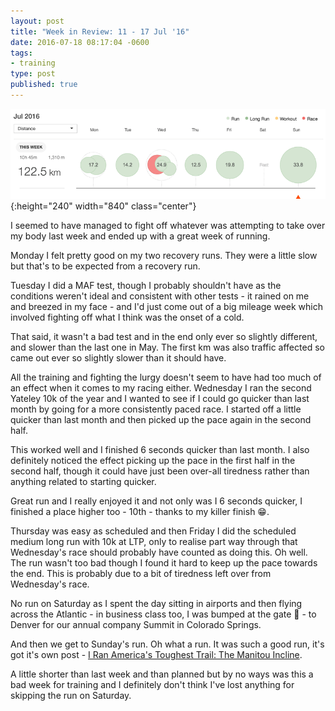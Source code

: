 ```yaml
---
layout: post
title: "Week in Review: 11 - 17 Jul '16"
date: 2016-07-18 08:17:04 -0600
tags:
- training
type: post
published: true
---
```


![Week in Review: 11 - 17 Jul '16](/img/week-in-review-11-17Jul16.png){:height="240" width="840" class="center"}

I seemed to have managed to fight off whatever was attempting to take over my body last week and ended up with a great week of running.

Monday I felt pretty good on my two recovery runs.  They were a little slow but that's to be expected from a recovery run.

Tuesday I did a MAF test, though I probably shouldn't have as the conditions weren't ideal and consistent with other tests - it rained on me and breezed in my face - and I'd just come out of a big mileage week which involved fighting off what I think was the onset of a cold.

That said, it wasn't a bad test and in the end only ever so slightly different, and slower than the last one in May. The first km was also traffic affected so came out ever so slightly slower than it should have.

All the training and fighting the lurgy doesn't seem to have had too much of an effect when it comes to my racing either. Wednesday I ran the second Yateley 10k of the year and I wanted to see if I could go quicker than last month by going for a more consistently paced race. I started off a little quicker than last month and then picked up the pace again in the second half.

This worked well and I finished 6 seconds quicker than last month. I also definitely noticed the effect picking up the pace in the first half in the second half, though it could have just been over-all tiredness rather than anything related to starting quicker.

Great run and I really enjoyed it and not only was I 6 seconds quicker, I finished a place higher too - 10th - thanks to my killer finish 😁.

Thursday was easy as scheduled and then Friday I did the scheduled medium long run with 10k at LTP, only to realise part way through that Wednesday's race should probably have counted as doing this.  Oh well.  The run wasn't too bad though I found it hard to keep up the pace towards the end.  This is probably due to a bit of tiredness left over from Wednesday's race.

No run on Saturday as I spent the day sitting in airports and then flying across the Atlantic - in business class too, I was bumped at the gate 🙂 - to Denver for our annual company Summit in Colorado Springs.

And then we get to Sunday's run.  Oh what a run. It was such a good run, it's got it's own post - [I Ran America's Toughest Trail: The Manitou Incline](/i-ran-the-americas-toughest-trail).

A little shorter than last week and than planned but by no ways was this a bad week for training and I definitely don't think I've lost anything for skipping the run on Saturday.
